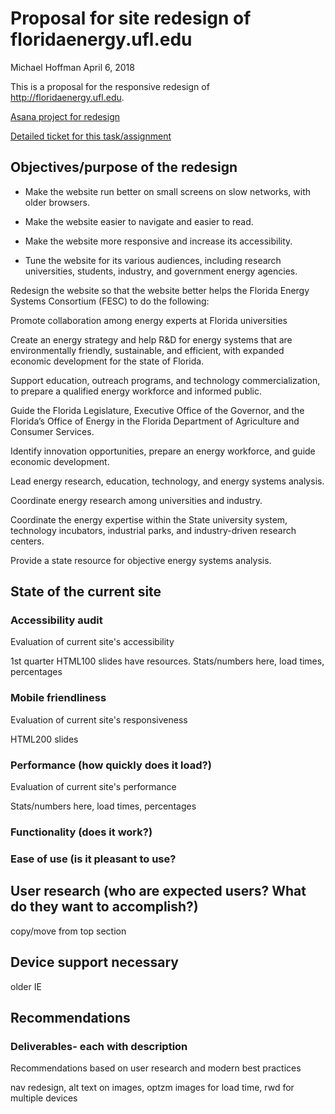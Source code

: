 # Proposal for site redesign of floridaenergy.ufl.edu

Michael Hoffman
April 6, 2018

This is a proposal for the responsive redesign of <http://floridaenergy.ufl.edu>.

[Asana project for redesign](https://app.asana.com/0/622197888656195/list)

[Detailed ticket for this task/assignment](https://app.asana.com/0/622197888656195/622197888656197)


<!-- ==============================================================-->
## Objectives/purpose of the redesign

*   Make the website run better on small screens on slow networks, with older browsers.

*   Make the website easier to navigate and easier to read.

*   Make the website more responsive and increase its accessibility.

*   Tune the website for its various audiences, including research universities, students, industry, and government energy agencies.


Redesign the website so that the website better helps the Florida Energy Systems Consortium (FESC) to do the following:

Promote collaboration among energy experts at Florida universities

Create an energy strategy and help R&D for energy systems that are environmentally friendly, sustainable, and efficient, with expanded economic development for the state of Florida.

Support education, outreach programs, and technology commercialization, to prepare a qualified energy workforce and informed public.

Guide the Florida Legislature, Executive Office of the Governor, and the Florida’s Office of Energy in the Florida Department of Agriculture and Consumer Services.

Identify innovation opportunities, prepare an energy workforce, and guide economic development.

Lead energy research, education, technology, and energy systems analysis.

Coordinate energy research among universities and industry.

Coordinate the energy expertise within the State university system, technology incubators, industrial parks, and industry-driven research centers.

Provide a state resource for objective energy systems analysis.


<!-- ==============================================================-->
## State of the current site


### Accessibility audit

Evaluation of current site's accessibility

1st quarter HTML100 slides have resources.  Stats/numbers here, load times, percentages

### Mobile friendliness

Evaluation of current site's responsiveness

HTML200 slides


### Performance (how quickly does it load?)

Evaluation of current site's performance

Stats/numbers here, load times, percentages


### Functionality (does it work?)


### Ease of use (is it pleasant to use?


<!-- ==============================================================-->
## User research (who are expected users? What do they want to accomplish?)

copy/move from top section


<!-- ==============================================================-->
## Device support necessary


older IE

<!-- ==============================================================-->
## Recommendations

### Deliverables- each with description

Recommendations based on user research and modern best practices

nav redesign, alt text on images, optzm images for load time, rwd for multiple devices